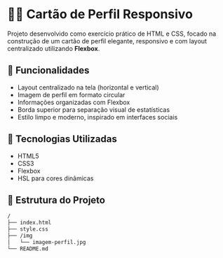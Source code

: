 # 🧑‍💻 Cartão de Perfil Responsivo

Projeto desenvolvido como exercício prático de HTML e CSS, focado na construção de um cartão de perfil elegante, responsivo e com layout centralizado utilizando **Flexbox**.


## 🚀 Funcionalidades

- Layout centralizado na tela (horizontal e vertical)
- Imagem de perfil em formato circular
- Informações organizadas com Flexbox
- Borda superior para separação visual de estatísticas
- Estilo limpo e moderno, inspirado em interfaces sociais

## 🧱 Tecnologias Utilizadas

- HTML5
- CSS3
- Flexbox
- HSL para cores dinâmicas

## 📁 Estrutura do Projeto

```bash
/
├── index.html
├── style.css
├── /img
│   └── imagem-perfil.jpg
└── README.md
